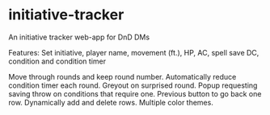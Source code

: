 # initiative-tracker
An initiative tracker web-app for DnD DMs

Features:
Set initiative, player name, movement (ft.), HP, AC, spell save DC, condition and condition timer

Move through rounds and keep round number.
Automatically reduce condition timer each round.
Greyout on surprised round.
Popup requesting saving throw on conditions that require one.
Previous button to go back one row.
Dynamically add and delete rows.
Multiple color themes.
